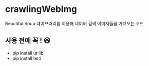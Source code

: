 # crawlingWebImg
Beautiful Soup 라이브러리를 이용해 네이버 검색 이미지들을 가져오는 코드


## 사용 전에 꼭 ! 😆

- pip install urllib
- pip install bs4
